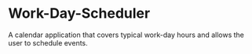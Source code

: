 # Work-Day-Scheduler
A calendar application that covers typical work-day hours and allows the user to schedule events. 
